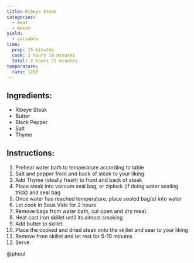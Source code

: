 ```yaml
---
title: Ribeye Steak
categories:
  - meat
  - mains
yield:
  - variable
time:  
  prep: 15 minutes
  cook: 2 hours 10 minutes
  total: 2 hours 25 minutes
temperature:
  rare: 129f
---
```


## Ingredients:
* Ribeye Steak
* Butter
* Black Pepper
* Salt
* Thyme

## Instructions:
1. Preheat water bath to temperature according to table
2. Salt and pepper front and back of steak to your liking
3. Add Thyme (ideally fresh) to front and back of steak
4. Place steak into vaccum seal bag, or ziplock (if doing water sealing trick) and seal bag
5. Once water has reached temperature, place sealed bag(s) into water
6. Let cook in Sous Vide for 2 hours
7. Remove bags from water bath, cut open and dry meat.
8. Heat cast iron skillet until its almost smoking
9. Add butter to skillet
10. Place the cooked and dried steak onto the skillet and sear to your liking
11. Remove from skillet and let rest for 5-10 minutes
12. Serve

@phoul
